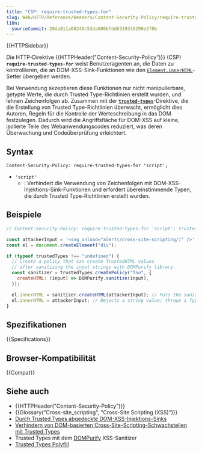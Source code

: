 ```yaml
---
title: "CSP: require-trusted-types-for"
slug: Web/HTTP/Reference/Headers/Content-Security-Policy/require-trusted-types-for
l10n:
  sourceCommit: 28da811a08240c53da000bfdd8319338290e3f0b
---
```


{{HTTPSidebar}}

Die HTTP-Direktive {{HTTPHeader("Content-Security-Policy")}} (CSP) **`require-trusted-types-for`** weist Benutzeragenten an, die Daten zu kontrollieren, die an DOM-XSS-Sink-Funktionen wie den [`Element.innerHTML`](/de/docs/Web/API/Element/innerHTML)-Setter übergeben werden.

Bei Verwendung akzeptieren diese Funktionen nur nicht manipulierbare, getypte Werte, die durch Trusted Type-Richtlinien erstellt wurden, und lehnen Zeichenfolgen ab. Zusammen mit der **[`trusted-types`](/de/docs/Web/HTTP/Reference/Headers/Content-Security-Policy/trusted-types)**-Direktive, die die Erstellung von Trusted Type-Richtlinien überwacht, ermöglicht dies Autoren, Regeln für die Kontrolle der Werteschreibung in das DOM festzulegen. Dadurch wird die Angriffsfläche für DOM-XSS auf kleine, isolierte Teile des Webanwendungscodes reduziert, was deren Überwachung und Codeüberprüfung erleichtert.

## Syntax

```http
Content-Security-Policy: require-trusted-types-for 'script';
```

- `'script'`
  - : Verhindert die Verwendung von Zeichenfolgen mit DOM-XSS-Injektions-Sink-Funktionen und erfordert übereinstimmende Typen, die durch Trusted Type-Richtlinien erstellt wurden.

## Beispiele

```js
// Content-Security-Policy: require-trusted-types-for 'script'; trusted-types foo;

const attackerInput = '<svg onload="alert(/cross-site-scripting/)" />';
const el = document.createElement("div");

if (typeof trustedTypes !== "undefined") {
  // Create a policy that can create TrustedHTML values
  // after sanitizing the input strings with DOMPurify library.
  const sanitizer = trustedTypes.createPolicy("foo", {
    createHTML: (input) => DOMPurify.sanitize(input),
  });

  el.innerHTML = sanitizer.createHTML(attackerInput); // Puts the sanitized value into the DOM.
  el.innerHTML = attackerInput; // Rejects a string value; throws a TypeError.
}
```

## Spezifikationen

{{Specifications}}

## Browser-Kompatibilität

{{Compat}}

## Siehe auch

- {{HTTPHeader("Content-Security-Policy")}}
- {{Glossary("Cross-site_scripting", "Cross-Site Scripting (XSS)")}}
- [Durch Trusted Types abgedeckte DOM-XSS-Injektions-Sinks](https://w3c.github.io/trusted-types/dist/spec/#injection-sinks)
- [Verhindern von DOM-basierten Cross-Site-Scripting-Schwachstellen mit Trusted Types](https://web.dev/articles/trusted-types)
- Trusted Types mit dem [DOMPurify](https://github.com/cure53/DOMPurify#what-about-dompurify-and-trusted-types) XSS-Sanitizer
- [Trusted Types Polyfill](https://github.com/w3c/trusted-types#polyfill)
